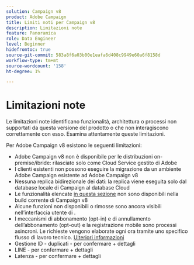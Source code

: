 ```yaml
---
solution: Campaign v8
product: Adobe Campaign
title: Limiti noti per Campaign v8
description: Limitazioni note
feature: Panoramica
role: Data Engineer
level: Beginner
hidefromtoc: true
source-git-commit: 583a8f6a03b00e1eafa6d408c9949e60a6f8158d
workflow-type: tm+mt
source-wordcount: '158'
ht-degree: 1%

---
```


# Limitazioni note

Le limitazioni note identificano funzionalità, architettura o processi non supportati da questa versione del prodotto o che non interagiscono correttamente con esso. Esamina attentamente queste limitazioni.

Per Adobe Campaign v8 esistono le seguenti limitazioni:

* Adobe Campaign v8 non è disponibile per le distribuzioni on-premise/ibride: rilasciato solo come Cloud Service gestito di Adobe
* I clienti esistenti non possono eseguire la migrazione da un ambiente Adobe Campaign esistente ad Adobe Campaign v8
* Nessuna replica bidirezionale dei dati: la replica viene eseguita solo dal database locale di Campaign al database Cloud
* Le funzionalità elencate [in questa sezione](capability-matrix.md#gs-unavailable-features) non sono disponibili nella build corrente di Campaign v8
* Alcune funzioni non disponibili o rimosse sono ancora visibili nell’interfaccia utente di .
* I meccanismi di abbonamento (opt-in) e di annullamento dell’abbonamento (opt-out) e la registrazione mobile sono processi asincroni. Le richieste vengono elaborate ogni ora tramite uno specifico flusso di lavoro tecnico. [Ulteriori informazioni](../config/replication.md#tech-wf)
* Gestione ID - duplicati - per confermare + dettagli
* LINE - per confermare + dettagli
* Latenza - per confermare + dettagli


